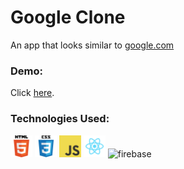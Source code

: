 # Google Clone
An app that looks similar to [google.com](https://www.google.com)

<h3>Demo:</h3>Click <a href="https://g-clone-tikhsup.web.app">here</a>.

### Technologies Used:
<p align="left">
  <img height="35" src="https://raw.githubusercontent.com/github/explore/80688e429a7d4ef2fca1e82350fe8e3517d3494d/topics/html/html.png" />
  <img height="35" src="https://raw.githubusercontent.com/github/explore/80688e429a7d4ef2fca1e82350fe8e3517d3494d/topics/css/css.png" />
  <img height="35" src="https://raw.githubusercontent.com/github/explore/80688e429a7d4ef2fca1e82350fe8e3517d3494d/topics/javascript/javascript.png" />
  <img height="35" src="https://raw.githubusercontent.com/github/explore/80688e429a7d4ef2fca1e82350fe8e3517d3494d/topics/react/react.png" />
  <img src="https://www.vectorlogo.zone/logos/firebase/firebase-icon.svg" alt="firebase" width="40" height="40"/>
</p>

<!-- ## Why this project?

A virtual try on solution based on augmented reality allows you to try different watches and see how they will look on your wrist. It also helps in reducing the return rate.

The amazing features of virtual try on solutions are:

1. Access to a vast collection of watches: The solution allows users to explore a wide collection of watches with different dial, size, type, and brand. They can know beforehand where to invest their money.
2. Share the look with your friends: Users can share the look with others to get suggestions or feedback.
3. Friendly interface: A friendly UI helps users to have one-tap access to different watches and then view it from different angles.
4. Easy to use: Using an AR watch is no rocket science. All you have to do is to download and install it to your Android mobile phone and scan the target image. Read more.-->

<!-- ## Wanna see how it looks? 

<img src="images/mockups/1.png" width="470px">   <img src="images/mockups/4.png" width="470px">
<br/>
<img src="images/mockups/3.png" width="470px">   <img src="images/mockups/2.png" width="470px"> -->
